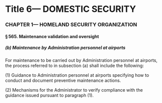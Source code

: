 
# Title 6— DOMESTIC SECURITY
### CHAPTER 1— HOMELAND SECURITY ORGANIZATION
#### § 565. Maintenance validation and oversight
##### (b) Maintenance by Administration personnel at airports

For maintenance to be carried out by Administration personnel at airports, the process referred to in subsection (a) shall include the following:

(1) Guidance to Administration personnel at airports specifying how to conduct and document preventive maintenance actions.

(2) Mechanisms for the Administrator to verify compliance with the guidance issued pursuant to paragraph (1).
